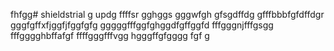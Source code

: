 fhfgg# shieldstrial
g
updg
ffffsr
gghggs
gggwfgh
gfsgdffdg
gfffbbbfgfdffdgr
gggfgffхfjggfjfggfgfg
gggggfffggfghggdfgffggfd
fffgggnjfffgsgg
fffgggghbffafgf
ffffgggfffvgg
hgggffgfgggg
fgf
g
